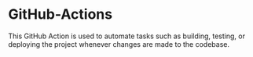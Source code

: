 # GitHub-Actions
This GitHub Action is used to automate tasks such as building, testing, or deploying the project whenever changes are made to the codebase.
